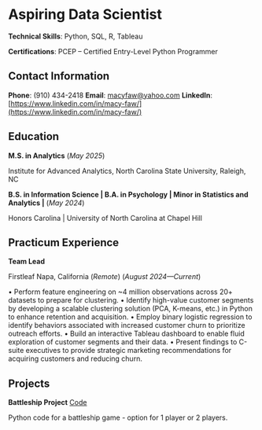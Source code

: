 # Aspiring Data Scientist

**Technical Skills**: Python, SQL, R, Tableau

**Certifications**: PCEP – Certified Entry-Level Python Programmer

## Contact Information
**Phone**: (910) 434-2418
**Email**: macyfaw@yahoo.com
**LinkedIn**: [https://www.linkedin.com/in/macy-faw/](https://www.linkedin.com/in/macy-faw/)

## Education
**M.S. in Analytics** (_May 2025_)

Institute for Advanced Analytics, North Carolina State University, Raleigh, NC

**B.S. in Information Science | B.A. in Psychology | Minor in Statistics and Analytics |** (_May 2024_)

Honors Carolina | University of North Carolina at Chapel Hill

## Practicum Experience
**Team Lead**

Firstleaf	Napa, California (_Remote_) 
(_August 2024—Current_)

•	Perform feature engineering on ~4 million observations across 20+ datasets to prepare for clustering.
•	Identify high-value customer segments by developing a scalable clustering solution (PCA, K-means, etc.) in Python to enhance retention and acquisition.
•	Employ binary logistic regression to identify behaviors associated with increased customer churn to prioritize outreach efforts.
•	Build an interactive Tableau dashboard to enable fluid exploration of customer segments and their data.
•	Present findings to C-suite executives to provide strategic marketing recommendations for acquiring customers and reducing churn.


## Projects
**Battleship Project**
[Code](battleship.py)

Python code for a battleship game - option for 1 player or 2 players. 

